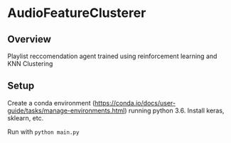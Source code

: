 # AudioFeatureClusterer

## Overview

Playlist reccomendation agent trained using reinforcement learning and KNN Clustering

## Setup

Create a conda environment (https://conda.io/docs/user-guide/tasks/manage-environments.html) running python 3.6. Install keras, sklearn, etc.

Run with `python main.py`
